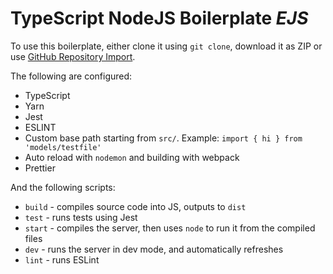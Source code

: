 # TypeScript NodeJS Boilerplate *EJS*

To use this boilerplate, either clone it using `git clone`, download it as ZIP or use [GitHub Repository Import](https://github.com/new/import).

The following are configured:

- TypeScript
- Yarn
- Jest
- ESLINT
- Custom base path starting from `src/`. Example: `import { hi } from 'models/testfile'`
- Auto reload with `nodemon` and building with webpack
- Prettier


And the following scripts:

- `build` - compiles source code into JS, outputs to `dist`
- `test` - runs tests using Jest
- `start` - compiles the server, then uses `node` to run it from the compiled files
- `dev` - runs the server in dev mode, and automatically refreshes
- `lint` - runs ESLint